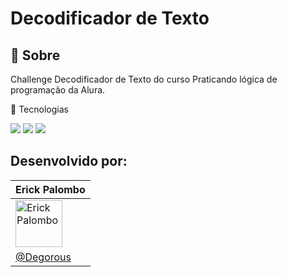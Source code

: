 <h1>Decodificador de Texto</h1>

<h2>📃  Sobre </h2>
<p>Challenge Decodificador de Texto do curso Praticando lógica de programação da Alura.</p>

🚀 Tecnologias
<div>
  <img src="https://img.shields.io/badge/HTML-E34F26?style=for-the-badge&logo=html5&logoColor=white">
  <img src="https://img.shields.io/badge/CSS-1572B6?style=for-the-badge&logo=css3&logoColor=white">
  <img src="https://img.shields.io/badge/JavaScript-323330?style=for-the-badge&logo=javascript&logoColor=F7DF1E">
</div>

## Desenvolvido por:

|Erick Palombo|
|------------|
|<img src="https://github.com/Degorous.png" alt="Erick Palombo" width="75">|
|[@Degorous](https://github.com/Degorous)|
